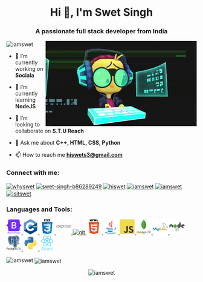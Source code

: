 <h1 align="center">Hi 👋, I'm Swet Singh</h1>
<h3 align="center">A passionate full stack developer from India</h3>
<img align="right" alt="code" width="400" src="custom.gif" >
<p align="left"> <img src="https://komarev.com/ghpvc/?username=iamswet&label=Profile%20views&color=0e75b6&style=flat" alt="iamswet" /> </p>


- 🔭 I’m currently working on **Sociala**

- 🌱 I’m currently learning **NodeJS**

- 👯 I’m looking to collaborate on **S.T.U Reach**

- 💬 Ask me about **C++, HTML, CSS, Python**

- 📫 How to reach me **hiswets3@gmail.com**

<h3 align="left">Connect with me:</h3>
<p align="left">
<a href="https://twitter.com/whyswet" target="blank"><img align="center" src="https://raw.githubusercontent.com/rahuldkjain/github-profile-readme-generator/master/src/images/icons/Social/twitter.svg" alt="whyswet" height="30" width="40" /></a>
<a href="https://linkedin.com/in/swet-singh-b86289249" target="blank"><img align="center" src="https://raw.githubusercontent.com/rahuldkjain/github-profile-readme-generator/master/src/images/icons/Social/linked-in-alt.svg" alt="swet-singh-b86289249" height="30" width="40" /></a>
<a href="https://fb.com/hiswet" target="blank"><img align="center" src="https://raw.githubusercontent.com/rahuldkjain/github-profile-readme-generator/master/src/images/icons/Social/facebook.svg" alt="hiswet" height="30" width="40" /></a>
<a href="https://instagram.com/iamswet" target="blank"><img align="center" src="https://raw.githubusercontent.com/rahuldkjain/github-profile-readme-generator/master/src/images/icons/Social/instagram.svg" alt="iamswet" height="30" width="40" /></a>
<a href="https://www.codechef.com/users/iamswet" target="blank"><img align="center" src="https://cdn.jsdelivr.net/npm/simple-icons@3.1.0/icons/codechef.svg" alt="iamswet" height="30" width="40" /></a>
<a href="https://www.leetcode.com/isitswet" target="blank"><img align="center" src="https://raw.githubusercontent.com/rahuldkjain/github-profile-readme-generator/master/src/images/icons/Social/leet-code.svg" alt="isitswet" height="30" width="40" /></a>
</p>  

<h3 align="left">Languages and Tools:</h3>
<p align="left"> <a href="https://getbootstrap.com" target="_blank" rel="noreferrer"> <img src="https://raw.githubusercontent.com/devicons/devicon/master/icons/bootstrap/bootstrap-plain-wordmark.svg" alt="bootstrap" width="40" height="40"/> </a> <a href="https://www.w3schools.com/cpp/" target="_blank" rel="noreferrer"> <img src="https://raw.githubusercontent.com/devicons/devicon/master/icons/cplusplus/cplusplus-original.svg" alt="cplusplus" width="40" height="40"/> </a> <a href="https://www.w3schools.com/css/" target="_blank" rel="noreferrer"> <img src="https://raw.githubusercontent.com/devicons/devicon/master/icons/css3/css3-original-wordmark.svg" alt="css3" width="40" height="40"/> </a> <a href="https://expressjs.com" target="_blank" rel="noreferrer"> <img src="https://raw.githubusercontent.com/devicons/devicon/master/icons/express/express-original-wordmark.svg" alt="express" width="40" height="40"/> </a> <a href="https://git-scm.com/" target="_blank" rel="noreferrer"> <img src="https://www.vectorlogo.zone/logos/git-scm/git-scm-icon.svg" alt="git" width="40" height="40"/> </a> <a href="https://www.w3.org/html/" target="_blank" rel="noreferrer"> <img src="https://raw.githubusercontent.com/devicons/devicon/master/icons/html5/html5-original-wordmark.svg" alt="html5" width="40" height="40"/> </a> <a href="https://www.java.com" target="_blank" rel="noreferrer"> <img src="https://raw.githubusercontent.com/devicons/devicon/master/icons/java/java-original.svg" alt="java" width="40" height="40"/> </a> <a href="https://developer.mozilla.org/en-US/docs/Web/JavaScript" target="_blank" rel="noreferrer"> <img src="https://raw.githubusercontent.com/devicons/devicon/master/icons/javascript/javascript-original.svg" alt="javascript" width="40" height="40"/> </a> <a href="https://www.mongodb.com/" target="_blank" rel="noreferrer"> <img src="https://raw.githubusercontent.com/devicons/devicon/master/icons/mongodb/mongodb-original-wordmark.svg" alt="mongodb" width="40" height="40"/> </a> <a href="https://www.mysql.com/" target="_blank" rel="noreferrer"> <img src="https://raw.githubusercontent.com/devicons/devicon/master/icons/mysql/mysql-original-wordmark.svg" alt="mysql" width="40" height="40"/> </a> <a href="https://nodejs.org" target="_blank" rel="noreferrer"> <img src="https://raw.githubusercontent.com/devicons/devicon/master/icons/nodejs/nodejs-original-wordmark.svg" alt="nodejs" width="40" height="40"/> </a> <a href="https://www.postgresql.org" target="_blank" rel="noreferrer"> <img src="https://raw.githubusercontent.com/devicons/devicon/master/icons/postgresql/postgresql-original-wordmark.svg" alt="postgresql" width="40" height="40"/> </a> <a href="https://www.python.org" target="_blank" rel="noreferrer"> <img src="https://raw.githubusercontent.com/devicons/devicon/master/icons/python/python-original.svg" alt="python" width="40" height="40"/> </a> <a href="https://reactjs.org/" target="_blank" rel="noreferrer"> <img src="https://raw.githubusercontent.com/devicons/devicon/master/icons/react/react-original-wordmark.svg" alt="react" width="40" height="40"/> </a> </p>


<p><img align="left" src="https://github-readme-stats.vercel.app/api/top-langs?username=iamswet&theme=neon&show_icons=true&locale=en&layout=compact" alt="iamswet" /></p>

<p>&nbsp;<img align="center" src="https://github-readme-stats.vercel.app/api?username=iamswet&theme=neon&show_icons=true&locale=en" alt="iamswet" /></p>

<center>
<img src="https://github-readme-streak-stats.herokuapp.com/?user=iamswet&theme=neon&layout=compact" alt="iamswet" />

</center>


